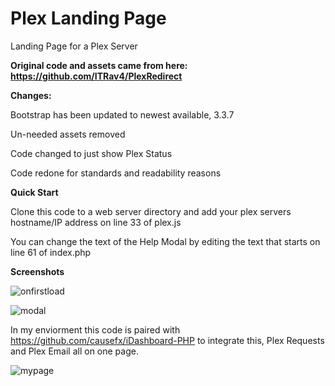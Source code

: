 # Plex Landing Page
Landing Page for a Plex Server

**Original code and assets came from here: https://github.com/ITRav4/PlexRedirect**

**Changes:**

Bootstrap has been updated to newest available, 3.3.7

Un-needed assets removed

Code changed to just show Plex Status

Code redone for standards and readability reasons

**Quick Start**

Clone this code to a web server directory and add your plex servers hostname/IP address on line 33 of plex.js

You can change the text of the Help Modal by editing the text that starts on line 61 of index.php

**Screenshots**

![onfirstload](https://i.imgur.com/o5GWPCe.png)

![modal](https://i.imgur.com/mABm2Oi.png)


In my enviorment this code is paired with https://github.com/causefx/iDashboard-PHP to integrate this, Plex Requests and Plex Email all on one page. 

![mypage](https://i.imgur.com/ZgmQT9g.png)
